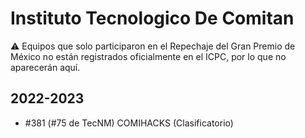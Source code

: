 # Instituto Tecnologico De Comitan

:warning: Equipos que solo participaron en el Repechaje del Gran Premio de México no están registrados oficialmente en el ICPC, por lo que no aparecerán aquí.

## 2022-2023

- #381 (#75 de TecNM) COMIHACKS (Clasificatorio)


